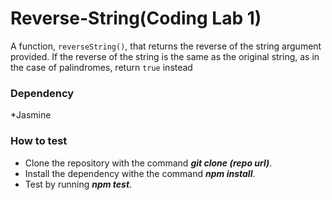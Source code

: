 # Reverse-String(Coding Lab 1)
A function, `reverseString()`, that returns the reverse of the string argument provided. If the reverse of the string is the same as the original string, as in the case of palindromes, return `true` instead

### Dependency
*Jasmine

### How to test
* Clone the repository with the command <b><i>git clone (repo url)</i></b>.</br>
* Install the dependency withe the command <b><i>npm install</i></b>.</br>
* Test by running <b><i>npm test</i></b>.
